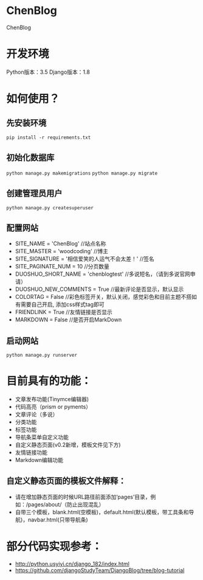 # ChenBlog
ChenBlog

# 开发环境
Python版本：3.5
Django版本：1.8

# 如何使用？
## 先安装环境
`pip install -r requirements.txt`
## 初始化数据库
`python manage.py makemigrations`
`python manage.py migrate`
## 创建管理员用户
`python manage.py createsuperuser`
## 配置网站
+ SITE_NAME = 'ChenBlog'  //站点名称
+ SITE_MASTER = 'woodcoding'    //博主
+ SITE_SIGNATURE = '相信爱笑的人运气不会太差！'  //签名
+ SITE_PAGINATE_NUM = 10        //分页数量
+ DUOSHUO_SHORT_NAME = 'chenblogtest'    //多说短名，（请到多说官网申请）
+ DUOSHUO_NEW_COMMENTS = True       //最新评论是否显示，默认显示
+ COLORTAG = False //彩色标签开关，默认关闭，感觉彩色和目前主题不搭如有需要自己开启, 添加css样式tag即可
+ FRIENDLINK = True     //友情链接是否显示
+ MARKDOWN = False      //是否开启MarkDown

## 启动网站
`python manage.py runserver`

# 目前具有的功能：

+ 文章发布功能(Tinymce编辑器)
+ 代码高亮（prism or pyments）
+ 文章评论（多说）
+ 分类功能
+ 标签功能
+ 导航条菜单自定义功能
+ 自定义静态页面(v0.2新增，模板文件见下方)
+ 友情链接功能
+ Markdown编辑功能

## 自定义静态页面的模板文件解释：
* 请在增加静态页面的时候URL路径前面添加‘pages’目录，例如：/pages/about/（防止出现混乱）
* 自带三个模板，blank.html(空模板)，default.html(默认模板，带工具条和导航)，navbar.html(只带导航条)

# 部分代码实现参考：
+ http://python.usyiyi.cn/django_182/index.html
+ https://github.com/djangoStudyTeam/DjangoBlog/tree/blog-tutorial
